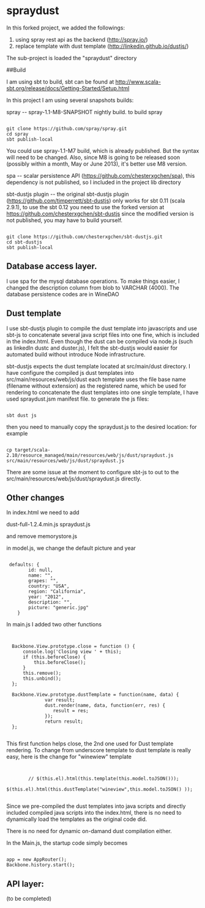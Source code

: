 # spraydust

In this forked project, we added the followings:

 1) using spray rest api as the backend  (http://spray.io/)
 2) replace template with dust template (http://linkedin.github.io/dustjs/)

The sub-project is loaded the "spraydust" directory

##Build

I am using sbt to build, sbt can be found at http://www.scala-sbt.org/release/docs/Getting-Started/Setup.html

In this project I am using several snapshots builds:

spray -- spray-1.1-M8-SNAPSHOT nightly build. to build spray

<pre><code>
git clone https://github.com/spray/spray.git
cd spray
sbt publish-local
</code></pre>

You could use spray-1.1-M7 build, which is already published. But the syntax will need to be changed.
Also, since M8 is going to be released soon (possibly within a month, May or June 2013),
it's better use M8 version.

spa  -- scalar persistence API (https://github.com/chesterxgchen/spa), this dependency is not published, so I included in the project lib directory

sbt-dustjs plugin -- the original sbt-dustjs plugin (https://github.com/timperrett/sbt-dustjs) only works for sbt 0.11 (scala 2.9.1),
                     to use the sbt 0.12 you need to use the forked version at https://github.com/chesterxgchen/sbt-dustjs
                     since the modified version is not published, you may have to build yourself.

<pre><code>
git clone https://github.com/chesterxgchen/sbt-dustjs.git
cd sbt-dustjs
sbt publish-local
</code></pre>

## Database access layer.

I use spa for the mysql database operations. To make things easier, I changed the
description column from blob to VARCHAR (4000). The database persistence codes are in WineDAO


## Dust template

I use sbt-dustjs plugin to compile the dust template into javascripts and use sbt-js to concatenate several java script files into one fine,
which is included in the index.html. Even though the dust can be compiled via node.js (such as linkedIn dustc and duster.js),
I felt the sbt-dustjs would easier for automated build without introduce Node infrastructure.

sbt-dustjs expects the dust template located at src/main/dust directory. I have configure the compiled js dust templates into src/main/resources/web/js/dust
each template uses the file base name (filename without extension) as the registered name, which be used for rendering
to concatenate the dust templates into one single template, I have used spraydust.jsm manifest file. to generate the js files:

<pre><code>
sbt dust js
</code></pre>

then you need to manually copy the spraydust.js to the desired location: for example

<pre><code>
cp target/scala-2.10/resource_managed/main/resources/web/js/dust/spraydust.js src/main/resources/web/js/dust/spraydust.js
</code></pre>

There are some issue at the moment to configure sbt-js to out to the  src/main/resources/web/js/dust/spraydust.js directly.

## Other changes

In index.html we need to add

dust-full-1.2.4.min.js
spraydust.js

and remove
memorystore.js

in model.js, we change the default picture and year

<pre><code>
 defaults: {
        id: null,
        name: "",
        grapes: "",
        country: "USA",
        region: "California",
        year: "2012",
        description: "",
        picture: "generic.jpg"
    }
</code></pre>

 In main.js I added two other functions

<pre><code>

  Backbone.View.prototype.close = function () {
      console.log('Closing view ' + this);
      if (this.beforeClose) {
          this.beforeClose();
      }
      this.remove();
      this.unbind();
  };

  Backbone.View.prototype.dustTemplate = function(name, data) {
              var result;
              dust.render(name, data, function(err, res) {
                 result = res;
              });
              return result;
  };

</code></pre>

This first function helps close, the 2nd one used for Dust template rendering. To change from underscore template to dust template
is really easy, here is the change for "winewiew" template

<pre><code>

        // $(this.el).html(this.template(this.model.toJSON()));
         $(this.el).html(this.dustTemplate("wineview",this.model.toJSON() ));

</code></pre>


Since we pre-compiled the dust templates into java scripts and directly included compiled java scripts into the index.html, 
there is no need to dynamically load the templates as the original code did. 

There is no need for dynamic on-damand dust compilation either. 

In the Main.js, the startup code simply becomes

<pre><code>
app = new AppRouter();
Backbone.history.start();
</code></pre>





## API layer:
(to be completed)

